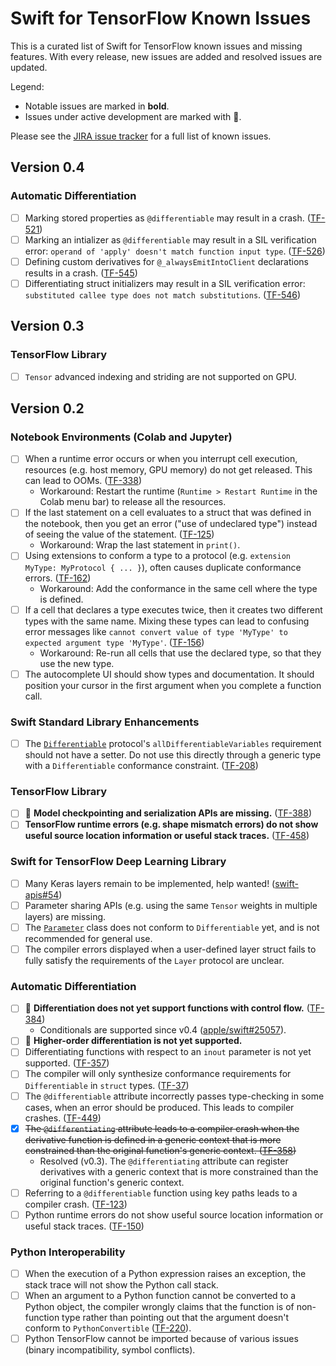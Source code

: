 # Swift for TensorFlow Known Issues

This is a curated list of Swift for TensorFlow known issues and missing
features. With every release, new issues are added and resolved issues are
updated.

Legend:
* Notable issues are marked in **bold**.
* Issues under active development are marked with 🚧.

Please see the [JIRA issue tracker](https://bugs.swift.org/projects/TF/issues)
for a full list of known issues.

## Version 0.4

### Automatic Differentiation
* [ ] Marking stored properties as `@differentiable` may result in a crash.
      ([TF-521](https://bugs.swift.org/browse/TF-521))
* [ ] Marking an intializer as `@differentiable` may result in a SIL
      verification error:
      `operand of 'apply' doesn't match function input type`.
      ([TF-526](https://bugs.swift.org/browse/TF-526))
* [ ] Defining custom derivatives for `@_alwaysEmitIntoClient` declarations
      results in a crash. ([TF-545](https://bugs.swift.org/browse/TF-545))
* [ ] Differentiating struct initializers may result in a SIL verification
      error: `substituted callee type does not match substitutions`.
      ([TF-546](https://bugs.swift.org/browse/TF-546))

## Version 0.3

### TensorFlow Library

* [ ] `Tensor` advanced indexing and striding are not supported on GPU.

## Version 0.2

### Notebook Environments (Colab and Jupyter)

* [ ] When a runtime error occurs or when you interrupt cell execution,
      resources (e.g. host memory, GPU memory) do not get released. This can
      lead to OOMs. ([TF-338](https://bugs.swift.org/browse/TF-338))
  * Workaround: Restart the runtime (`Runtime > Restart Runtime` in the Colab
    menu bar) to release all the resources.
* [ ] If the last statement on a cell evaluates to a struct that was defined in
      the notebook, then you get an error ("use of undeclared type") instead of
      seeing the value of the statement.
      ([TF-125](https://bugs.swift.org/browse/TF-125))
  * Workaround: Wrap the last statement in `print()`.
* [ ] Using extensions to conform a type to a protocol (e.g. `extension MyType:
      MyProtocol { ... }`), often causes duplicate conformance errors.
      ([TF-162](https://bugs.swift.org/browse/TF-162))
  * Workaround: Add the conformance in the same cell where the type is defined.
* [ ] If a cell that declares a type executes twice, then it creates two
      different types with the same name. Mixing these types can lead to
      confusing error messages like `cannot convert value of type 'MyType' to
      expected argument type 'MyType'`.
      ([TF-156](https://bugs.swift.org/browse/TF-156))
  * Workaround: Re-run all cells that use the declared type, so that they use the
    new type.
* [ ] The autocomplete UI should show types and documentation. It should
      position your cursor in the first argument when you complete a function
      call.

### Swift Standard Library Enhancements

* [ ] The
      [`Differentiable`](https://www.tensorflow.org/swift/api_docs/Protocols/Differentiable)
      protocol's `allDifferentiableVariables` requirement should not have a
      setter. Do not use this directly through a generic type with a
      `Differentiable` conformance constraint.
      ([TF-208](https://bugs.swift.org/browse/TF-208))

### TensorFlow Library

* [ ] 🚧 **Model checkpointing and serialization APIs are missing.**
      ([TF-388](https://bugs.swift.org/projects/TF/issues/TF-388))
* [ ] **TensorFlow runtime errors (e.g. shape mismatch errors) do not show useful
      source location information or useful stack traces.**
      ([TF-458](https://bugs.swift.org/browse/TF-458))

### Swift for TensorFlow Deep Learning Library

* [ ] Many Keras layers remain to be implemented, help wanted!
      ([swift-apis#54](https://github.com/tensorflow/swift-apis/issues/54))
* [ ] Parameter sharing APIs (e.g. using the same `Tensor` weights in multiple
      layers) are missing.
* [ ] The
      [`Parameter`](https://www.tensorflow.org/swift/api_docs/Classes/Parameter)
      class does not conform to `Differentiable` yet, and is not recommended for
      general use.
* [ ] The compiler errors displayed when a user-defined layer struct fails to
      fully satisfy the requirements of the `Layer` protocol are unclear.

### Automatic Differentiation

* [ ] 🚧 **Differentiation does not yet support functions with control flow.**
      ([TF-384](https://bugs.swift.org/browse/TF-384))
    * Conditionals are supported since v0.4
      ([apple/swift#25057](https://github.com/apple/swift/pull/25057)).
* [ ] 🚧 **Higher-order differentiation is not yet supported.**
* [ ] Differentiating functions with respect to an `inout` parameter is not yet
      supported. ([TF-357](https://bugs.swift.org/browse/TF-357))
* [ ] The compiler will only synthesize conformance requirements for
      `Differentiable` in `struct` types.
      ([TF-37](https://bugs.swift.org/browse/TF-37))
* [ ] The `@differentiable` attribute incorrectly passes type-checking in some
      cases, when an error should be produced. This leads to compiler crashes.
      ([TF-449](https://bugs.swift.org/browse/TF-449))
* [x] ~~The `@differentiating` attribute leads to a compiler crash when the
      derivative function is defined in a generic context that is more
      constrained than the original function's generic context.
      ([TF-358](https://bugs.swift.org/browse/TF-358))~~
  * Resolved (v0.3). The `@differentiating` attribute can register derivatives
    with a generic context that is more constrained than the original function's
    generic context.
* [ ] Referring to a `@differentiable` function using key paths leads to a
      compiler crash. ([TF-123](https://bugs.swift.org/browse/TF-123))
* [ ] Python runtime errors do not show useful source location information or
      useful stack traces. ([TF-150](https://bugs.swift.org/browse/TF-150))

### Python Interoperability

* [ ] When the execution of a Python expression raises an exception, the stack
      trace will not show the Python call stack.
* [ ] When an argument to a Python function cannot be converted to a Python
      object, the compiler wrongly claims that the function is of non-function
      type rather than pointing out that the argument doesn't conform to
      `PythonConvertible` ([TF-220](https://bugs.swift.org/browse/TF-220)).
* [ ] Python TensorFlow cannot be imported because of various issues (binary
      incompatibility, symbol conflicts).
